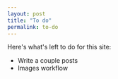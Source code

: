 ```yaml
---
layout: post
title: "To do"
permalink: to-do
---
```


Here's what's left to do for this site:

 * Write a couple posts
 * Images workflow
